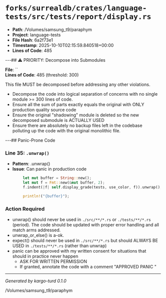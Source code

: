 # `forks/surrealdb/crates/language-tests/src/tests/report/display.rs`

- **Path**: /Volumes/samsung_t9/paraphym
- **Project**: language-tests
- **File Hash**: 6a2f73e1  
- **Timestamp**: 2025-10-10T02:15:59.840518+00:00  
- **Lines of Code**: 485

---## ⚠️ PRIORITY: Decompose into Submodules

**File**: ``  
**Lines of Code**: 485 (threshold: 300)

This file MUST be decomposed before addressing any other violations.

- Decompose the code into logical separation of concerns with no single module >= 300 lines of code. 
- Ensure all the sum of parts exactly equals the original with ONLY production quality source code
- Ensure the original "shadowing" module is deleted so the new decomposed submodule is ACTUALLY USED
- Ensure there are absolutely no backup files left in the codebase polluting up the code with the original monolithic file.

---## Panic-Prone Code


### Line 35: `.unwrap()`

- **Pattern**: .unwrap()
- **Issue**: Can panic in production code

```rust
		let mut buffer = String::new();
		let mut f = Fmt::new(&mut buffer, 2);
		f.indent(|f| self.display_grade(tests, use_color, f)).unwrap();

		println!("{buffer}");
```

### Action Required

- unwrap() should never be used in `./src/**/*.rs` or `./tests/**/*.rs` (period). The code should be updated with proper error handling and all match arms addressed.
- unwrap_or_else() is a-ok. 
- expect() should never be used in `./src/**/*.rs` but should ALWAYS BE USED in `./tests/**/*.rs` (rather than unwrap)
- panic can be approved with my written consent for situations that should in practice never happen  
  - ASK FOR WRITTEN PERMISSION
  - If granted, annotate the code with a comment "APPROVED PANIC "

---

*Generated by kargo-turd 0.1.0*

/Volumes/samsung_t9/paraphym